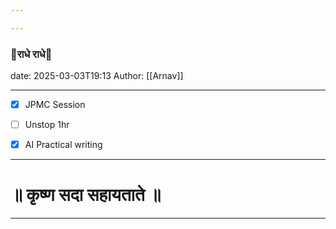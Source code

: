 ```yaml
---

---
```

### 🦚राधे राधे🪈
date: 2025-03-03T19:13
Author: [[Arnav]]

---
- [x] JPMC Session
- [ ] Unstop 1hr
- [x] AI Practical writing


---
# ॥ कृष्ण सदा सहायताते ॥

---

